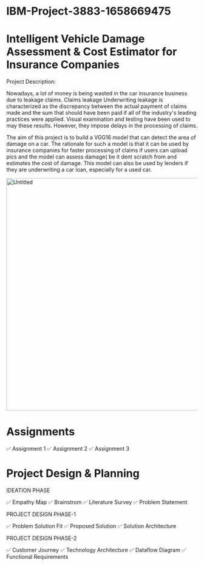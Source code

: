 # IBM-Project-3883-1658669475
# Intelligent Vehicle Damage Assessment &amp; Cost Estimator for Insurance Companies
Project Description:

Nowadays, a lot of money is being wasted in the car insurance business due to leakage claims. Claims leakage Underwriting leakage is characterized as the discrepancy between the actual payment of claims made and the sum that should have been paid if all of the industry's leading practices were applied. Visual examination and testing have been used to may these results. However, they impose delays in the processing of claims.

The aim of this project is to build a VGG16 model that can detect the area of damage on a car. The rationale for such a model is that it can be used by insurance companies for faster processing of claims if users can upload pics and the model can assess damage( be it dent scratch from and estimates the cost of damage. This model can also be used by lenders if they are underwriting a car loan, especially for a used car.

<img width="612" alt="Untitled" src="https://user-images.githubusercontent.com/113599453/196982117-cedeb9c6-0689-4023-b148-a26cd90fbb02.png">


# Assignments
✅ Assignment 1
✅ Assignment 2
✅ Assignment 3
# Project Design & Planning
IDEATION PHASE

✅ Empathy Map
✅ Brainstrom
✅ Literature Survey
✅ Problem Statement

PROJECT DESIGN PHASE-1

✅ Problem Solution Fit
✅ Proposed Solution
✅ Solution Architecture

PROJECT DESIGN PHASE-2

✅ Customer Journey
✅ Technology Architecture
✅ Dataflow Diagram
✅ Functional Requirements
